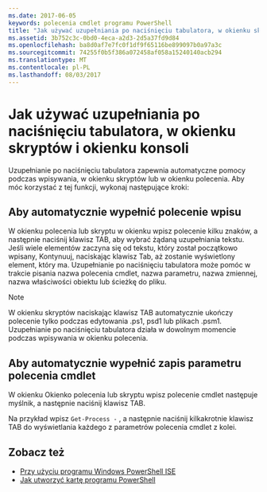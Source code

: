 ```yaml
---
ms.date: 2017-06-05
keywords: polecenia cmdlet programu PowerShell
title: "Jak używać uzupełniania po naciśnięciu tabulatora, w okienku skryptów i okienku konsoli"
ms.assetid: 3b752c3c-0bd0-4eca-a2d3-2d5a37fd9d84
ms.openlocfilehash: ba8d0af7e7fc0f1df9f65116be899097b0a97a3c
ms.sourcegitcommit: 74255f0b5f386a072458af058a15240140acb294
ms.translationtype: MT
ms.contentlocale: pl-PL
ms.lasthandoff: 08/03/2017
---
```

# <a name="how-to-use-tab-completion-in-the-script-pane-and-console-pane"></a>Jak używać uzupełniania po naciśnięciu tabulatora, w okienku skryptów i okienku konsoli
Uzupełnianie po naciśnięciu tabulatora zapewnia automatyczne pomocy podczas wpisywania, w okienku skryptów lub w okienku polecenia. Aby móc korzystać z tej funkcji, wykonaj następujące kroki:

## <a name="to-automatically-complete-a-command-entry"></a>Aby automatycznie wypełnić polecenie wpisu
W okienku polecenia lub skryptu w okienku wpisz polecenie kilku znaków, a następnie naciśnij klawisz TAB, aby wybrać żądaną uzupełniania tekstu. Jeśli wiele elementów zaczyna się od tekstu, który został początkowo wpisany, Kontynuuj, naciskając klawisz Tab, aż zostanie wyświetlony element, który ma. Uzupełnianie po naciśnięciu tabulatora może pomóc w trakcie pisania nazwa polecenia cmdlet, nazwa parametru, nazwa zmiennej, nazwa właściwości obiektu lub ścieżkę do pliku.

> [!NOTE]
> W okienku skryptów naciskając klawisz TAB automatycznie ukończy polecenie tylko podczas edytowania .ps1, psd1 lub plikach .psm1. Uzupełnianie po naciśnięciu tabulatora działa w dowolnym momencie podczas wpisywania w okienku polecenia.

## <a name="to-automatically-complete-a-cmdlet-parameter-entry"></a>Aby automatycznie wypełnić zapis parametru polecenia cmdlet
W okienku Okienko polecenia lub skryptu wpisz polecenie cmdlet następuje myślnik, a następnie naciśnij klawisz TAB.

Na przykład wpisz `Get-Process -` , a następnie naciśnij kilkakrotnie klawisz TAB do wyświetlania każdego z parametrów polecenia cmdlet z kolei.

## <a name="see-also"></a>Zobacz też
- [Przy użyciu programu Windows PowerShell ISE](using-the-windows-powershell-ise.md)
- [Jak utworzyć kartę programu PowerShell](How-to-Create-a-PowerShell-Tab-in-Windows-PowerShell-ISE.md)

